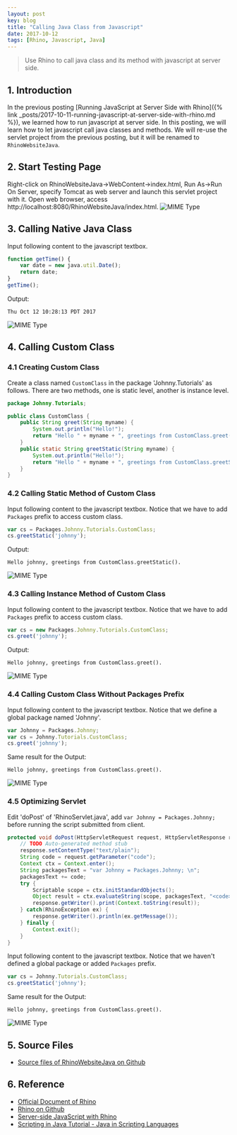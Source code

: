 ```yaml
---
layout: post
key: blog
title: "Calling Java Class from Javascript"
date: 2017-10-12
tags: [Rhino, Javascript, Java]
---
```


> Use Rhino to call java class and its method with javascript at server side.

## 1. Introduction
In the previous posting [Running JavaScript at Server Side with Rhino]({% link _posts/2017-10-11-running-javascript-at-server-side-with-rhino.md %}), we learned how to run javascript at server side. In this posting, we will learn how to let javascript call java classes and methods. We will re-use the servlet project from the previous posting, but it will be renamed to `RhinoWebsiteJava`.

## 2. Start Testing Page
Right-click on RhinoWebsiteJava->WebContent->index.html, Run As->Run On Server, specify Tomcat as web server and launch this servlet project with it.
Open web browser, access http://localhost:8080/RhinoWebsiteJava/index.html.
![MIME Type](/public/pics/2017-10-12/indexpage.png)

## 3. Calling Native Java Class
Input following content to the javascript textbox.
```javascript
function getTime() {
    var date = new java.util.Date();
    return date;
}
getTime();
```
Output:
```
Thu Oct 12 10:28:13 PDT 2017
```
![MIME Type](/public/pics/2017-10-12/gettime.png)

## 4. Calling Custom Class
### 4.1 Creating Custom Class
Create a class named `CustomClass` in the package 'Johnny.Tutorials' as follows. There are two methods, one is static level, another is instance level.
```java
package Johnny.Tutorials;

public class CustomClass {
    public String greet(String myname) {
        System.out.println("Hello!");
        return "Hello " + myname + ", greetings from CustomClass.greet().";
    }
    public static String greetStatic(String myname) {
        System.out.println("Hello!");
        return "Hello " + myname + ", greetings from CustomClass.greetStatic().";
    }
}
```

### 4.2 Calling Static Method of Custom Class
Input following content to the javascript textbox. Notice that we have to add `Packages` prefix to access custom class.
```javascript
var cs = Packages.Johnny.Tutorials.CustomClass;
cs.greetStatic('johnny');
```
Output:
```
Hello johnny, greetings from CustomClass.greetStatic().
```
![MIME Type](/public/pics/2017-10-12/staticmethod.png)

### 4.3 Calling Instance Method of Custom Class
Input following content to the javascript textbox. Notice that we have to add `Packages` prefix to access custom class.
```javascript
var cs = new Packages.Johnny.Tutorials.CustomClass;
cs.greet('johnny');
```
Output:
```
Hello johnny, greetings from CustomClass.greet().
```
![MIME Type](/public/pics/2017-10-12/instancemethod.png)

### 4.4 Calling Custom Class Without Packages Prefix
Input following content to the javascript textbox. Notice that we define a global package named 'Johnny'.
```javascript
var Johnny = Packages.Johnny;
var cs = Johnny.Tutorials.CustomClass;
cs.greet('johnny');
```
Same result for the Output:
```
Hello johnny, greetings from CustomClass.greet().
```
![MIME Type](/public/pics/2017-10-12/globalpackage.png)

### 4.5 Optimizing Servlet
Edit 'doPost' of 'RhinoServlet.java', add `var Johnny = Packages.Johnny;` before running the script submitted from client.
```java
protected void doPost(HttpServletRequest request, HttpServletResponse response) throws ServletException, IOException {
    // TODO Auto-generated method stub
    response.setContentType("text/plain");
    String code = request.getParameter("code");
    Context ctx = Context.enter();
    String packagesText = "var Johnny = Packages.Johnny; \n";
    packagesText += code;
    try {
        Scriptable scope = ctx.initStandardObjects();
        Object result = ctx.evaluateString(scope, packagesText, "<code>", 1, null);
        response.getWriter().print(Context.toString(result));
    } catch(RhinoException ex) {
        response.getWriter().println(ex.getMessage());
    } finally {
        Context.exit();
    }
}
```
Input following content to the javascript textbox. Notice that we haven't defined a global package or added `Packages` prefix.
```javascript
var cs = Johnny.Tutorials.CustomClass;
cs.greetStatic('johnny');
```
Same result for the Output:
```
Hello johnny, greetings from CustomClass.greet().
```
![MIME Type](/public/pics/2017-10-12/withoutpackages.png)

## 5. Source Files
* [Source files of RhinoWebsiteJava on Github](https://github.com/jojozhuang/Tutorials/tree/master/RhinoWebsiteJava)

## 6. Reference
* [Official Document of Rhino](https://developer.mozilla.org/en-US/docs/Mozilla/Projects/Rhino)
* [Rhino on Github](https://github.com/mozilla/rhino)
* [Server-side JavaScript with Rhino](http://blog.notdot.net/2009/10/Server-side-JavaScript-with-Rhino)
* [Scripting in Java Tutorial - Java in Scripting Languages](http://www.java2s.com/Tutorials/Java/Scripting_in_Java/0200__Java_in_Scripting_Languages.htm)
